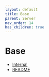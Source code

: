 ```yaml
---
layout: default
title: Base
parent: Server
nav_order: 14
has_children: true
---
```

# Base
- [ Internal ](-internal-.md)
- [README](README.md)